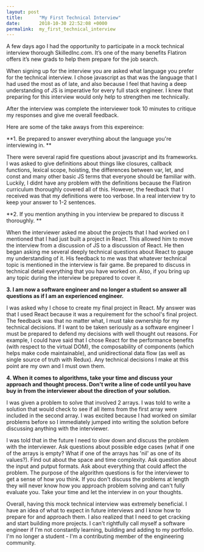 ```yaml
---
layout: post
title:      "My First Technical Interview"
date:       2018-10-30 22:52:08 +0000
permalink:  my_first_technical_interview
---
```


A few days ago I had the opportunity to participate in a mock technical interview thorough SkilledInc.com. It’s one of the many benefits Flatiron offers it’s new grads to help them prepare for the job search. 

When signing up for the interview you are asked what language you prefer for the technical interview.  I chose javascript as that was the language that I had used the most as of late, and also because I feel that having a deep understanding of JS is imperative for every full stack engineer. I knew that preparing for this interview would only help to strengthen me technically.

After the interview was complete the interviewer took 10 minutes to critique my responses and give me overall feedback.

Here are some of the take aways from this expereince:

**1. Be prepared to answer everything about the language you're interviewing in.  **

There were several rapid fire questions about javascript and its frameworks.  I was asked to give definitions about things like closures, callback functions, lexical scope, hoisting, the differences between var, let, and const and many other basic JS terms that everyone should be familiar with.  Luckily, I didnt have any problem with the definitions because the Flatiron curriculum thoroughly covered all of this.  However, the feedback that I received was that my definitions were too verbose. In a real interview try to keep your answer to 1-2 sentences. 

**2. If you mention anything in you interview be prepared to discuss it thoroughly.  **

When the interviewer asked me about the projects that I had worked on I mentioned that I had just built a project in React.  This allowed him to move the interview from a discussion of JS to a discussion of React.  He then began asking me several deeply technical questions about React to gauge my understanding of it.  His feedback to me was that whatever technical topic is mentioned in the interview is fair game. Be prepared to discuss in technical detail everything that you have worked on.  Also, if you bring up any topic during the interview be prepared to cover it.

**3. I am now a software engineer and no longer a student so answer all questions as if I am an experienced engineer.**

I was asked why I chose to create my final project in React. My answer was that I used React because it was a requirement for the school's final project.  The feedback was that no matter what,  I must take ownership for my technical decisions.  If I want to be taken seriously as a software engineer I must be prepared to defend my decisions with well thought out reasons. For example, I could have said that I chose React for the performance benefits (with respect to the virtual DOM), the composability of components (which helps make code maintainable), and unidirectional data flow (as well as single source of truth with Redux). Any technical decisions I make at this point are my own and I must own them.  

**4. When it comes to algorithms, take your time and discuss your approach and thought process. Don't write a line of code until you have buy in from the interviewer about the direction of your solution.**

I was given a problem to solve that involved 2 arrays.  I was told to write a solution that would check to see if all items from the first array were included in the second array.  I was excited because I had worked on similar problems before so I immediately jumped into writing the solution before discussing anything with the interviewer.

I was told that in the future I need to slow down and discuss the problem with the interviewer.  Ask questions about possible edge cases (what if one of the arrays is empty? What if one of the arrays has 'nil' as one of its values?). Find out about the space and time complexity.  Ask question about the input and putput formats. Ask about everything that could affect the problem. The purpose of the algorithm questions is for the interviewer to get a sense of how you think. If you don't discuss the problems at length they will never know how you approach problem solving and can't fully evaluate you.  Take your time and let the interview in on your thoughts.  

Overall, having this mock technical interview was extremely beneficial.  I have an idea of what to expect in future interviews and I know how to prepare for and approach them.  I also realized that I need to get cracking and start building more projects. I can't rightfully call myself a software engineer if I'm not constantly learning, building and adding to my portfolio. I'm no longer a student - I'm a contributing member of the engineering community.  
 


